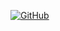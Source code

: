 [![GitHub](https://img.shields.io/github/license/{{REPO_PATH}}?color=green&style=for-the-badge)]({{REPO_URL}})

